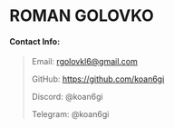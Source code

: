 
# ROMAN GOLOVKO

#### Contact Info:

> Email: rgolovkl6@gmail.com
>
> GitHub: https://github.com/koan6gi
>
> Discord: @koan6gi
>
> Telegram: @koan6gi

